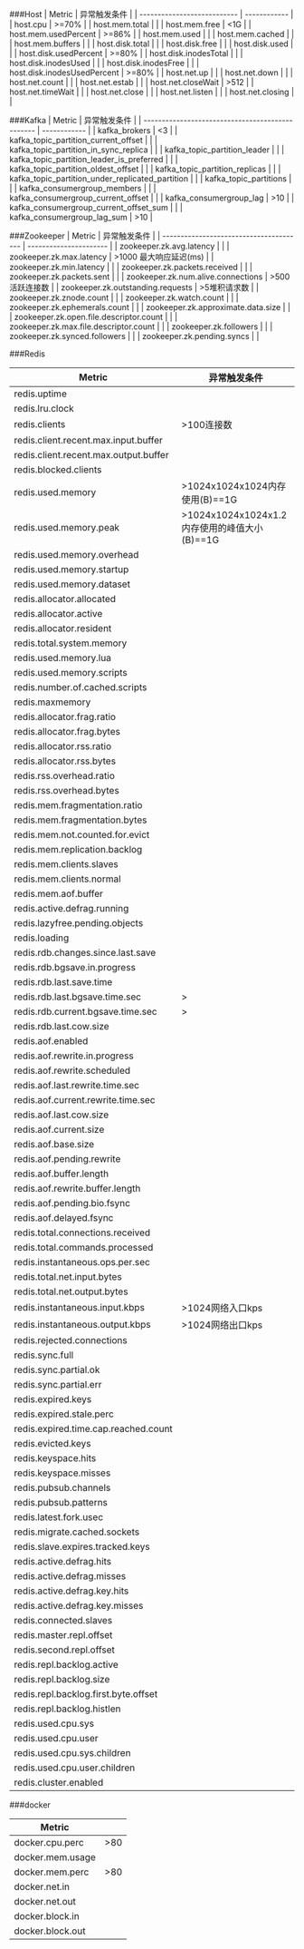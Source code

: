 ###Host
| Metric                      | 异常触发条件 |
| --------------------------- | ------------ |
| host.cpu                    | >=70%        |
| host.mem.total              |              |
| host.mem.free               | <1G          |
| host.mem.usedPercent        | >=86%        |
| host.mem.used               |              |
| host.mem.cached             |              |
| host.mem.buffers            |              |
| host.disk.total             |              |
| host.disk.free              |              |
| host.disk.used              |              |
| host.disk.usedPercent       | >=80%        |
| host.disk.inodesTotal       |              |
| host.disk.inodesUsed        |              |
| host.disk.inodesFree        |              |
| host.disk.inodesUsedPercent | >=80%        |
| host.net.up                 |              |
| host.net.down               |              |
| host.net.count              |              |
| host.net.estab              |              |
| host.net.closeWait          | >512         |
| host.net.timeWait           |              |
| host.net.close              |              |
| host.net.listen             |              |
| host.net.closing            |              |

###Kafka
| Metric                                           | 异常触发条件 |
| ------------------------------------------------ | ------------ |
| kafka_brokers                                    | <3           |
| kafka_topic_partition_current_offset             |              |
| kafka_topic_partition_in_sync_replica            |              |
| kafka_topic_partition_leader                     |              |
| kafka_topic_partition_leader_is_preferred        |              |
| kafka_topic_partition_oldest_offset              |              |
| kafka_topic_partition_replicas                   |              |
| kafka_topic_partition_under_replicated_partition |              |
| kafka_topic_partitions                           |              |
| kafka_consumergroup_members                      |              |
| kafka_consumergroup_current_offset               |              |
| kafka_consumergroup_lag                          | >10          |
| kafka_consumergroup_current_offset_sum           |              |
| kafka_consumergroup_lag_sum                      | >10          |

###Zookeeper
| Metric                                  | 异常触发条件           |
| --------------------------------------- | ---------------------- |
| zookeeper.zk.avg.latency                |                        |
| zookeeper.zk.max.latency                | >1000 最大响应延迟(ms) |
| zookeeper.zk.min.latency                |                        |
| zookeeper.zk.packets.received           |                        |
| zookeeper.zk.packets.sent               |                        |
| zookeeper.zk.num.alive.connections      | >500 活跃连接数        |
| zookeeper.zk.outstanding.requests       | >5堆积请求数           |
| zookeeper.zk.znode.count                |                        |
| zookeeper.zk.watch.count                |                        |
| zookeeper.zk.ephemerals.count           |                        |
| zookeeper.zk.approximate.data.size      |                        |
| zookeeper.zk.open.file.descriptor.count |                        |
| zookeeper.zk.max.file.descriptor.count  |                        |
| zookeeper.zk.followers                  |                        |
| zookeeper.zk.synced.followers           |                        |
| zookeeper.zk.pending.syncs              |                        |

###Redis

| Metric                                |          异常触发条件                          |
| ------------------------------------- | -------------------------------------------- |
| redis.uptime                          |                                              |
| redis.lru.clock                       |                                              |
| redis.clients                         | >100连接数                                    |
| redis.client.recent.max.input.buffer  |                                              |
| redis.client.recent.max.output.buffer |                                              |
| redis.blocked.clients                 |                                              |
| redis.used.memory                     | >1024x1024x1024内存使用(B)==1G                |
| redis.used.memory.peak                | >1024x1024x1024x1.2内存使用的峰值大小(B)==1G   |
| redis.used.memory.overhead            |                                              |
| redis.used.memory.startup             |                                              |
| redis.used.memory.dataset             |                                              |
| redis.allocator.allocated             |                                              |
| redis.allocator.active                |                                              |
| redis.allocator.resident              |                                              |
| redis.total.system.memory             |                                              |
| redis.used.memory.lua                 |                                              |
| redis.used.memory.scripts             |                                              |
| redis.number.of.cached.scripts        |                                              |
| redis.maxmemory                       |                                              |
| redis.allocator.frag.ratio            |                                              |
| redis.allocator.frag.bytes            |                                              |
| redis.allocator.rss.ratio             |                                              |
| redis.allocator.rss.bytes             |                                              |
| redis.rss.overhead.ratio              |                                              |
| redis.rss.overhead.bytes              |                                              |
| redis.mem.fragmentation.ratio         |                                              |
| redis.mem.fragmentation.bytes         |                                              |
| redis.mem.not.counted.for.evict       |                                              |
| redis.mem.replication.backlog         |                                              |
| redis.mem.clients.slaves              |                                              |
| redis.mem.clients.normal              |                                              |
| redis.mem.aof.buffer                  |                                              |
| redis.active.defrag.running           |                                              |
| redis.lazyfree.pending.objects        |                                              |
| redis.loading                         |                                              |
| redis.rdb.changes.since.last.save     |                                              |
| redis.rdb.bgsave.in.progress          |                                              |
| redis.rdb.last.save.time              |                                              |
| redis.rdb.last.bgsave.time.sec        | >                                            |
| redis.rdb.current.bgsave.time.sec     | >                                            |
| redis.rdb.last.cow.size               |                                              |
| redis.aof.enabled                     |                                              |
| redis.aof.rewrite.in.progress         |                                              |
| redis.aof.rewrite.scheduled           |                                              |
| redis.aof.last.rewrite.time.sec       |                                              |
| redis.aof.current.rewrite.time.sec    |                                              |
| redis.aof.last.cow.size               |                                              |
| redis.aof.current.size                |                                              |
| redis.aof.base.size                   |                                              |
| redis.aof.pending.rewrite             |                                              |
| redis.aof.buffer.length               |                                              |
| redis.aof.rewrite.buffer.length       |                                              |
| redis.aof.pending.bio.fsync           |                                              |
| redis.aof.delayed.fsync               |                                              |
| redis.total.connections.received      |                                              |
| redis.total.commands.processed        |                                              |
| redis.instantaneous.ops.per.sec       |                                              |
| redis.total.net.input.bytes           |                                              |
| redis.total.net.output.bytes          |                                              |
| redis.instantaneous.input.kbps        | >1024网络入口kps                             |
| redis.instantaneous.output.kbps       | >1024网络出口kps                             |
| redis.rejected.connections            |                                              |
| redis.sync.full                       |                                              |
| redis.sync.partial.ok                 |                                              |
| redis.sync.partial.err                |                                              |
| redis.expired.keys                    |                                              |
| redis.expired.stale.perc              |                                              |
| redis.expired.time.cap.reached.count  |                                              |
| redis.evicted.keys                    |                                              |
| redis.keyspace.hits                   |                                              |
| redis.keyspace.misses                 |                                              |
| redis.pubsub.channels                 |                                              |
| redis.pubsub.patterns                 |                                              |
| redis.latest.fork.usec                |                                              |
| redis.migrate.cached.sockets          |                                              |
| redis.slave.expires.tracked.keys      |                                              |
| redis.active.defrag.hits              |                                              |
| redis.active.defrag.misses            |                                              |
| redis.active.defrag.key.hits          |                                              |
| redis.active.defrag.key.misses        |                                              |
| redis.connected.slaves                |                                              |
| redis.master.repl.offset              |                                              |
| redis.second.repl.offset              |                                              |
| redis.repl.backlog.active             |                                              |
| redis.repl.backlog.size               |                                              |
| redis.repl.backlog.first.byte.offset  |                                              |
| redis.repl.backlog.histlen            |                                              |
| redis.used.cpu.sys                    |                                              |
| redis.used.cpu.user                   |                                              |
| redis.used.cpu.sys.children           |                                              |
| redis.used.cpu.user.children          |                                              |
| redis.cluster.enabled                 |                                              |

###docker

| Metric           |      |
| ---------------- | ---- |
| docker.cpu.perc  | >80  |
| docker.mem.usage |      |
| docker.mem.perc  | >80  |
| docker.net.in    |      |
| docker.net.out   |      |
| docker.block.in  |      |
| docker.block.out |      |


